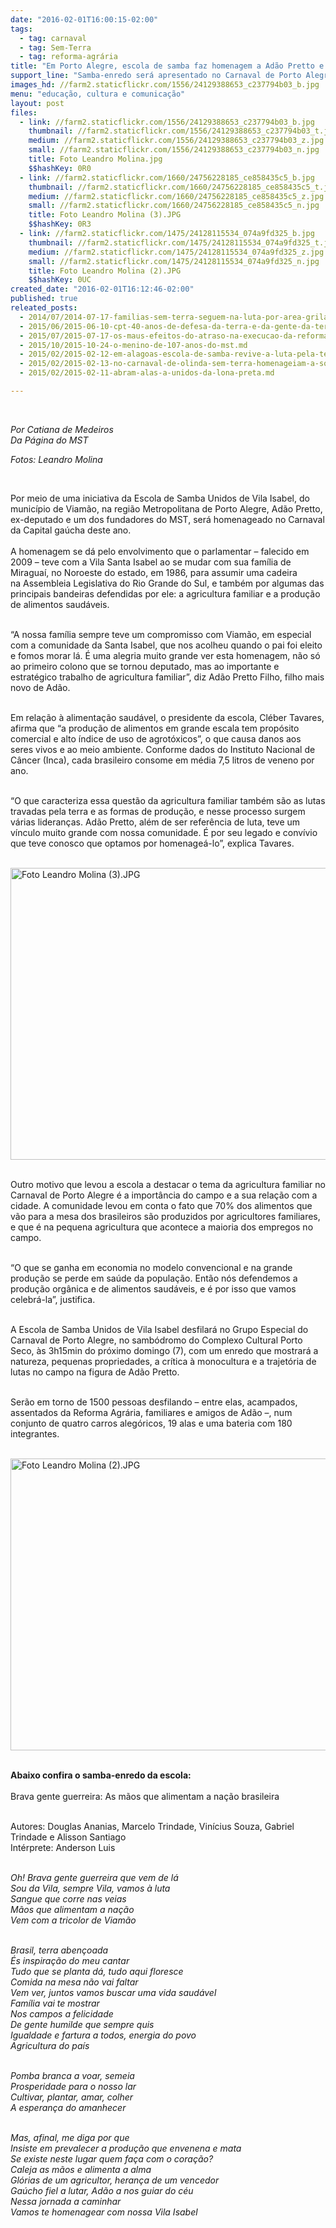 ```yaml
---
date: "2016-02-01T16:00:15-02:00"
tags:
  - tag: carnaval
  - tag: Sem-Terra
  - tag: reforma-agrária
title: "Em Porto Alegre, escola de samba faz homenagem a Adão Pretto e à agricultura familiar"
support_line: "Samba-enredo será apresentado no Carnaval de Porto Alegre (RS), na madrugada do dia 7 de fevereiro."
images_hd: //farm2.staticflickr.com/1556/24129388653_c237794b03_b.jpg
menu: "educação, cultura e comunicação"
layout: post
files:
  - link: //farm2.staticflickr.com/1556/24129388653_c237794b03_b.jpg
    thumbnail: //farm2.staticflickr.com/1556/24129388653_c237794b03_t.jpg
    medium: //farm2.staticflickr.com/1556/24129388653_c237794b03_z.jpg
    small: //farm2.staticflickr.com/1556/24129388653_c237794b03_n.jpg
    title: Foto Leandro Molina.jpg
    $$hashKey: 0R0
  - link: //farm2.staticflickr.com/1660/24756228185_ce858435c5_b.jpg
    thumbnail: //farm2.staticflickr.com/1660/24756228185_ce858435c5_t.jpg
    medium: //farm2.staticflickr.com/1660/24756228185_ce858435c5_z.jpg
    small: //farm2.staticflickr.com/1660/24756228185_ce858435c5_n.jpg
    title: Foto Leandro Molina (3).JPG
    $$hashKey: 0R3
  - link: //farm2.staticflickr.com/1475/24128115534_074a9fd325_b.jpg
    thumbnail: //farm2.staticflickr.com/1475/24128115534_074a9fd325_t.jpg
    medium: //farm2.staticflickr.com/1475/24128115534_074a9fd325_z.jpg
    small: //farm2.staticflickr.com/1475/24128115534_074a9fd325_n.jpg
    title: Foto Leandro Molina (2).JPG
    $$hashKey: 0UC
created_date: "2016-02-01T16:12:46-02:00"
published: true
releated_posts:
  - 2014/07/2014-07-17-familias-sem-terra-seguem-na-luta-por-area-grilada-em-abelardo-luz.md
  - 2015/06/2015-06-10-cpt-40-anos-de-defesa-da-terra-e-da-gente-da-terra.md
  - 2015/07/2015-07-17-os-maus-efeitos-do-atraso-na-execucao-da-reforma-agraria.md
  - 2015/10/2015-10-24-o-menino-de-107-anos-do-mst.md
  - 2015/02/2015-02-12-em-alagoas-escola-de-samba-revive-a-luta-pela-terra.md
  - 2015/02/2015-02-13-no-carnaval-de-olinda-sem-terra-homenageiam-a-solidariedade-do-povo-cubano.md
  - 2015/02/2015-02-11-abram-alas-a-unidos-da-lona-preta.md

---
```

<p>&nbsp;</p>

<p><em>Por Catiana de Medeiros<br />
Da P&aacute;gina do MST</em></p>

<p><em>Fotos: Leandro Molina&nbsp;</em></p>

<p>&nbsp;</p>

<p>Por meio de uma iniciativa da Escola de Samba Unidos de Vila Isabel, do munic&iacute;pio de Viam&atilde;o, na regi&atilde;o Metropolitana de Porto Alegre, Ad&atilde;o Pretto, ex-deputado e um dos fundadores do MST, ser&aacute; homenageado no Carnaval da Capital ga&uacute;cha deste ano.<br />
<br />
A homenagem se d&aacute; pelo envolvimento que o parlamentar &ndash; falecido em 2009 &ndash; teve com a Vila Santa Isabel ao se mudar com sua fam&iacute;lia de Miragua&iacute;, no Noroeste do estado, em 1986, para assumir uma cadeira na&nbsp;Assembleia Legislativa do Rio Grande do Sul, e tamb&eacute;m por algumas das principais bandeiras defendidas por ele: a agricultura familiar e a produ&ccedil;&atilde;o de alimentos saud&aacute;veis.</p>

<p><br />
&ldquo;A nossa fam&iacute;lia sempre teve um compromisso com Viam&atilde;o, em especial com a comunidade da Santa Isabel, que nos acolheu quando o pai foi eleito e fomos morar l&aacute;. &Eacute; uma alegria muito grande ver esta homenagem, n&atilde;o s&oacute; ao primeiro colono que se tornou deputado, mas ao importante e estrat&eacute;gico trabalho de agricultura familiar&rdquo;, diz Ad&atilde;o Pretto Filho, filho mais novo de Ad&atilde;o.</p>

<p><br />
Em rela&ccedil;&atilde;o &agrave; alimenta&ccedil;&atilde;o saud&aacute;vel, o presidente da escola, Cl&eacute;ber Tavares, afirma que &ldquo;a produ&ccedil;&atilde;o de alimentos em grande escala tem prop&oacute;sito comercial e alto &iacute;ndice de uso de agrot&oacute;xicos&rdquo;, o que causa danos aos seres vivos e ao meio ambiente. Conforme dados do Instituto Nacional de C&acirc;ncer (Inca), cada brasileiro consome em m&eacute;dia 7,5 litros de veneno por ano.</p>

<p><br />
&ldquo;O que caracteriza essa quest&atilde;o da agricultura familiar tamb&eacute;m s&atilde;o as lutas travadas pela terra e as formas de produ&ccedil;&atilde;o, e nesse processo surgem v&aacute;rias lideran&ccedil;as. Ad&atilde;o Pretto, al&eacute;m de ser refer&ecirc;ncia de luta, teve um v&iacute;nculo muito grande com nossa comunidade. &Eacute; por seu legado e conv&iacute;vio que teve conosco que optamos por homenage&aacute;-lo&rdquo;, explica Tavares.</p>

<p><br />
<img alt="Foto Leandro Molina (3).JPG" height="467" src="//farm2.staticflickr.com/1660/24756228185_ce858435c5_b.jpg" width="700" /></p>

<p><br />
Outro motivo que levou a escola a destacar o tema da agricultura familiar no Carnaval de Porto Alegre &eacute; a import&acirc;ncia do campo e a sua rela&ccedil;&atilde;o com a cidade. A comunidade levou em conta o fato que 70% dos alimentos que v&atilde;o para a mesa dos brasileiros s&atilde;o produzidos por agricultores familiares, e que &eacute; na pequena agricultura que acontece a maioria dos empregos no campo.</p>

<p><br />
&ldquo;O que se ganha em economia no modelo convencional e na grande produ&ccedil;&atilde;o se perde em sa&uacute;de da popula&ccedil;&atilde;o. Ent&atilde;o n&oacute;s defendemos a produ&ccedil;&atilde;o org&acirc;nica e de alimentos saud&aacute;veis, e &eacute; por isso que vamos celebr&aacute;-la&rdquo;, justifica.</p>

<p><br />
A Escola de Samba Unidos de Vila Isabel desfilar&aacute; no Grupo Especial do Carnaval de Porto Alegre, no samb&oacute;dromo do Complexo Cultural Porto Seco, &agrave;s 3h15min do pr&oacute;ximo domingo (7), com um enredo que mostrar&aacute; a natureza, pequenas propriedades, a cr&iacute;tica &agrave; monocultura e a trajet&oacute;ria de lutas no campo na figura de Ad&atilde;o Pretto.</p>

<p><br />
Ser&atilde;o em torno de 1500 pessoas desfilando &ndash; entre elas, acampados, assentados da Reforma Agr&aacute;ria, familiares e amigos de Ad&atilde;o &ndash;, num conjunto de quatro carros aleg&oacute;ricos, 19 alas e uma bateria com 180 integrantes.</p>

<p><br />
<img alt="Foto Leandro Molina (2).JPG" height="467" src="//farm2.staticflickr.com/1475/24128115534_074a9fd325_b.jpg" width="700" /></p>

<p><br />
<strong>Abaixo confira o samba-enredo da escola:</strong><br />
<br />
Brava gente guerreira: As m&atilde;os que alimentam a na&ccedil;&atilde;o brasileira</p>

<p><br />
Autores: Douglas Ananias, Marcelo Trindade, Vin&iacute;cius Souza, Gabriel Trindade e Alisson Santiago<br />
Int&eacute;rprete: Anderson Luis</p>

<p><br />
<em>Oh! Brava gente guerreira que vem de l&aacute;<br />
Sou da Vila, sempre Vila, vamos &agrave; luta<br />
Sangue que corre nas veias<br />
M&atilde;os que alimentam a na&ccedil;&atilde;o<br />
Vem com a tricolor de Viam&atilde;o</em></p>

<p><br />
<em>Brasil, terra aben&ccedil;oada<br />
&Eacute;s inspira&ccedil;&atilde;o do meu cantar<br />
Tudo que se planta d&aacute;, tudo aqui floresce<br />
Comida na mesa n&atilde;o vai faltar<br />
Vem ver, juntos vamos buscar uma vida saud&aacute;vel<br />
Fam&iacute;lia vai te mostrar<br />
Nos campos a felicidade<br />
De gente humilde que sempre quis<br />
Igualdade e fartura a todos, energia do povo<br />
Agricultura do pa&iacute;s</em></p>

<p><br />
<em>Pomba branca a voar, semeia<br />
Prosperidade para o nosso lar<br />
Cultivar, plantar, amar, colher<br />
A esperan&ccedil;a do amanhecer</em></p>

<p><br />
<em>Mas, afinal, me diga por que<br />
Insiste em prevalecer a produ&ccedil;&atilde;o que envenena e mata<br />
Se existe neste lugar quem fa&ccedil;a com o cora&ccedil;&atilde;o?<br />
Caleja as m&atilde;os e alimenta a alma<br />
Gl&oacute;rias de um agricultor, heran&ccedil;a de um vencedor<br />
Ga&uacute;cho fiel a lutar, Ad&atilde;o a nos guiar do c&eacute;u<br />
Nessa jornada a caminhar<br />
Vamos te homenagear com nossa Vila Isabel</em></p>

<p>&nbsp;</p>

<p><br />
<em>​</em></p>
